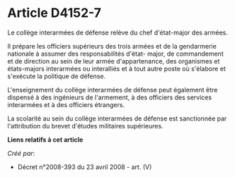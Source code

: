 # Article D4152-7

Le collège interarmées de défense relève du chef d'état-major des armées.

Il prépare les officiers supérieurs des trois armées et de la gendarmerie nationale à assumer des responsabilités d'état-
major, de commandement et de direction au sein de leur armée d'appartenance, des organismes et états-majors interarmées ou
interalliés et à tout autre poste où s'élabore et s'exécute la politique de défense.

L'enseignement du collège interarmées de défense peut également être dispensé à des ingénieurs de l'armement, à des officiers
des services interarmées et à des officiers étrangers.

La scolarité au sein du collège interarmées de défense est sanctionnée par l'attribution du brevet d'études militaires
supérieures.

**Liens relatifs à cet article**

_Créé par_:

  - Décret n°2008-393 du 23 avril 2008 - art. (V)
